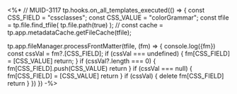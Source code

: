 <%*
// MUID-3117
tp.hooks.on_all_templates_executed(() => {
  const CSS_FIELD = "cssclasses";
  const CSS_VALUE = "colorGrammar";
  const tfile = tp.file.find_tfile(
    tp.file.path(true)
  );
  // const cache = tp.app.metadataCache.getFileCache(tfile);  

  tp.app.fileManager.processFrontMatter(tfile, (fm) => {
    console.log({fm})
    const cssVal = fm?.[CSS_FIELD];
    <!-- fm[CSS_FIELD] = 2; -->
    if (cssVal === undefined) {
      fm[CSS_FIELD] = [CSS_VALUE]
      return;
    }
    if (cssVal?.length === 0) {
      fm[CSS_FIELD].push(CSS_VALUE)
      return
    }
    if (cssVal === null) {
      fm[CSS_FIELD] = [CSS_VALUE]
      return
    }
    if (cssVal) {
      delete fm[CSS_FIELD]
      return
    }
  })
})
-%>
